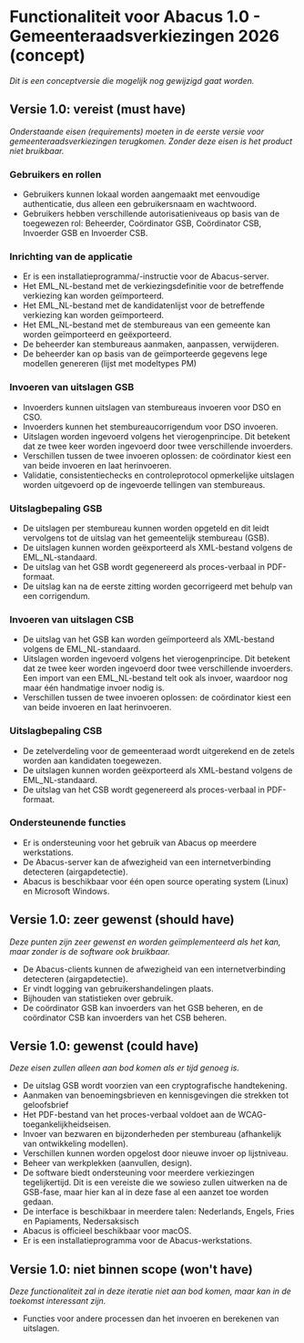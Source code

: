 # Functionaliteit voor Abacus 1.0 - Gemeenteraadsverkiezingen 2026 (concept)

*Dit is een conceptversie die mogelijk nog gewijzigd gaat worden.*

## Versie 1.0: vereist (must have)

*Onderstaande eisen (requirements) moeten in de eerste versie voor gemeenteraadsverkiezingen terugkomen. Zonder deze eisen is het product niet bruikbaar.*

### Gebruikers en rollen

- Gebruikers kunnen lokaal worden aangemaakt met eenvoudige authenticatie, dus alleen een gebruikersnaam en wachtwoord.
- Gebruikers hebben verschillende autorisatieniveaus op basis van de toegewezen rol: Beheerder, Coördinator GSB, Coördinator CSB, Invoerder GSB en Invoerder CSB.

### Inrichting van de applicatie

- Er is een installatieprogramma/-instructie voor de Abacus-server.
- Het EML_NL-bestand met de verkiezingsdefinitie voor de betreffende verkiezing kan worden geïmporteerd.
- Het EML_NL-bestand met de kandidatenlijst voor de betreffende verkiezing kan worden geïmporteerd.
- Het EML_NL-bestand met de stembureaus van een gemeente kan worden geïmporteerd en geëxporteerd.
- De beheerder kan stembureaus aanmaken, aanpassen, verwijderen.
- De beheerder kan op basis van de geïmporteerde gegevens lege modellen genereren (lijst met modeltypes PM)

### Invoeren van uitslagen GSB

- Invoerders kunnen uitslagen van stembureaus invoeren voor DSO en CSO.
- Invoerders kunnen het stembureaucorrigendum voor DSO invoeren.
- Uitslagen worden ingevoerd volgens het vierogenprincipe. Dit betekent dat ze twee keer worden ingevoerd door twee verschillende invoerders.
- Verschillen tussen de twee invoeren oplossen: de coördinator kiest een van beide invoeren en laat herinvoeren.
- Validatie, consistentiechecks en controleprotocol opmerkelijke uitslagen worden uitgevoerd op de ingevoerde tellingen van stembureaus.

### Uitslagbepaling GSB

- De uitslagen per stembureau kunnen worden opgeteld en dit leidt vervolgens tot de uitslag van het gemeentelijk stembureau (GSB).
- De uitslagen kunnen worden geëxporteerd als XML-bestand volgens de EML_NL-standaard.
- De uitslag van het GSB wordt gegenereerd als proces-verbaal in PDF-formaat.
- De uitslag kan na de eerste zitting worden gecorrigeerd met behulp van een corrigendum.

### Invoeren van uitslagen CSB

- De uitslag van het GSB kan worden geïmporteerd als XML-bestand volgens de EML_NL-standaard.
- Uitslagen worden ingevoerd volgens het vierogenprincipe. Dit betekent dat ze twee keer worden ingevoerd door twee verschillende invoerders. Een import van een EML_NL-bestand telt ook als invoer, waardoor nog maar één handmatige invoer nodig is.
- Verschillen tussen de twee invoeren oplossen: de coördinator kiest een van beide invoeren en laat herinvoeren.

### Uitslagbepaling CSB

- De zetelverdeling voor de gemeenteraad wordt uitgerekend en de zetels worden aan kandidaten toegewezen.
- De uitslagen kunnen worden geëxporteerd als XML-bestand volgens de EML_NL-standaard.
- De uitslag van het CSB wordt gegenereerd als proces-verbaal in PDF-formaat.

### Ondersteunende functies

- Er is ondersteuning voor het gebruik van Abacus op meerdere werkstations.
- De Abacus-server kan de afwezigheid van een internetverbinding detecteren (airgapdetectie).
- Abacus is beschikbaar voor één open source operating system (Linux) en Microsoft Windows.

## Versie 1.0: zeer gewenst (should have)

*Deze punten zijn zeer gewenst en worden geïmplementeerd als het kan, maar zonder is de software ook bruikbaar.*

- De Abacus-clients kunnen de afwezigheid van een internetverbinding detecteren (airgapdetectie).
- Er vindt logging van gebruikershandelingen plaats.
- Bijhouden van statistieken over gebruik.
- De coördinator GSB kan invoerders van het GSB beheren,
  en de coördinator CSB kan invoerders van het CSB beheren.

## Versie 1.0: gewenst (could have)

*Deze eisen zullen alleen aan bod komen als er tijd genoeg is.*

- De uitslag GSB wordt voorzien van een cryptografische handtekening.
- Aanmaken van benoemingsbrieven en kennisgevingen die strekken tot geloofsbrief
- Het PDF-bestand van het proces-verbaal voldoet aan de WCAG-toegankelijkheidseisen.
- Invoer van bezwaren en bijzonderheden per stembureau (afhankelijk van ontwikkeling modellen).
- Verschillen kunnen worden opgelost door nieuwe invoer op lijstniveau.
- Beheer van werkplekken (aanvullen, design).
- De software biedt ondersteuning voor meerdere verkiezingen tegelijkertijd. Dit is een vereiste die we sowieso zullen uitwerken na de GSB-fase, maar hier kan al in deze fase al een aanzet toe worden gedaan.
- De interface is beschikbaar in meerdere talen: Nederlands, Engels, Fries en Papiaments, Nedersaksisch
- Abacus is officieel beschikbaar voor macOS.
- Er is een installatieprogramma voor de Abacus-werkstations.

## Versie 1.0: niet binnen scope (won't have)

*Deze functionaliteit zal in deze iteratie niet aan bod komen, maar kan in de toekomst interessant zijn.*

- Functies voor andere processen dan het invoeren en berekenen van uitslagen.
